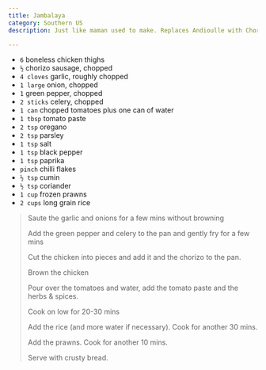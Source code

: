 ```yaml
---
title: Jambalaya 
category: Southern US
description: Just like maman used to make. Replaces Andioulle with Chorizo because I can't get it in the UK. 

--- 
```

* `6` boneless chicken thighs
* `½` chorizo sausage, chopped
* `4 cloves` garlic, roughly chopped
* `1 large`  onion, chopped
* `1` green pepper, chopped
* `2 sticks` celery, chopped
* `1 can` chopped tomatoes plus one can of water
* `1 tbsp` tomato paste
* `2 tsp` oregano
* `2 tsp` parsley
* `1 tsp` salt
* `1 tsp` black pepper
* `1 tsp` paprika
* `pinch` chilli flakes
* `½ tsp` cumin
* `½ tsp` coriander
* `1 cup` frozen prawns
* `2 cups` long grain rice
 
> Saute the garlic and onions for a few mins without browning
>
> Add the green pepper and celery to the pan and gently fry for a few mins
>
> Cut the chicken into pieces and add it and the chorizo to the pan.
>
> Brown the chicken
>
> Pour over the tomatoes and water, add the tomato paste and the herbs & spices.
>
> Cook on low for 20-30 mins
>
> Add the rice (and more water if necessary). Cook for another 30 mins.
>
> Add the prawns. Cook for another 10 mins.
>
> Serve with crusty bread.

